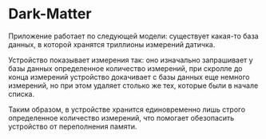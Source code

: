 # Dark-Matter

Приложение работает по следующей модели: существует какая-то база данных, в которой хранятся триллионы измерений датичка.

Устройство показывает измерения так: оно изначально запрашивает у базы данных определенное количество измерений, при скролле до конца измерений устройство докачивает с базы данных еще немного измерений, но при этом удаляет столько же тех, которые были в начале списка. 

Таким образом, в устройстве хранится единовременно лишь строго определенное количество измерений, что помогает обезопасить устройство от переполнения памяти.
